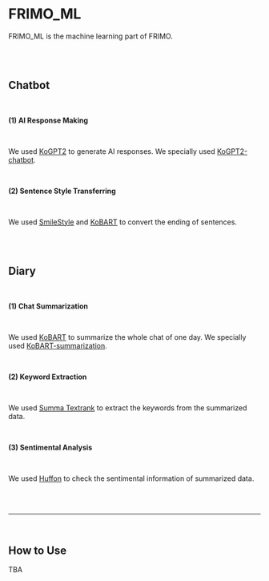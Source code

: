 # FRIMO_ML

FRIMO_ML is the machine learning part of FRIMO. 

<br> <br>

## <b> Chatbot </b>
<br>

<b>(1) AI Response Making </b>

<br>

We used [KoGPT2](https://github.com/SKT-AI/KoGPT2) to generate AI responses. We specially used [KoGPT2-chatbot](https://github.com/haven-jeon/KoGPT2-chatbot).

<br>

<b>(2) Sentence Style Transferring </b>

<br>

We used [SmileStyle](https://github.com/smilegate-ai/korean_smile_style_dataset) and [KoBART](https://github.com/SKT-AI/KoBART) to convert the ending of sentences.

<br> <br>

## <b> Diary </b>
<br>

<b>(1) Chat Summarization </b>

<br>

We used [KoBART](https://github.com/SKT-AI/KoBART) to summarize the whole chat of one day. We specially used [KoBART-summarization](https://github.com/seujung/KoBART-summarization).

<br>

<b>(2) Keyword Extraction </b>

<br>

We used [Summa Textrank](https://summanlp.github.io/textrank/) to extract the keywords from the summarized data.

<br>

<b>(3) Sentimental Analysis </b>

<br>

We used [Huffon](https://github.com/Huffon/pytorch-sentiment-analysis-kor) to check the sentimental information of summarized data.

<br>  <br>

----

<br>

## <b> How to Use </b>

TBA
